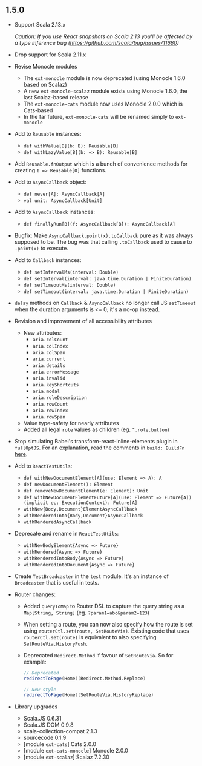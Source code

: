 ## 1.5.0

* Support Scala 2.13.x

  *Caution: If you use React snapshots on Scala 2.13 you'll be affected by a type inference bug (https://github.com/scala/bug/issues/11660)*

* Drop support for Scala 2.11.x

* Revise Monocle modules
  * The `ext-monocle` module is now deprecated (using Monocle 1.6.0 based on Scalaz)
  * A new `ext-monocle-scalaz` module exists using Monocle 1.6.0, the last Scalaz-based release
  * The `ext-monocle-cats` module now uses Monocle 2.0.0 which is Cats-based
  * In the far future, `ext-monocle-cats` will be renamed simply to `ext-monocle`

* Add to `Reusable` instances:
  * `def withValue[B](b: B): Reusable[B]`
  * `def withLazyValue[B](b: => B): Reusable[B]`

* Add `Reusable.fnOutput` which is a bunch of convenience methods for creating `I => Reusable[O]` functions.

* Add to `AsyncCallback` object:
  * `def never[A]: AsyncCallback[A]`
  * `val unit: AsyncCallback[Unit]`

* Add to `AsyncCallback` instances:
  * `def finallyRun[B](f: AsyncCallback[B]): AsyncCallback[A]`

* Bugfix: Make `AsyncCallback.point(x).toCallback` pure as it was always supposed to be.
          The bug was that calling `.toCallback` used to cause to `.point(x)` to execute.

* Add to `Callback` instances:
  * `def setIntervalMs(interval: Double)`
  * `def setInterval(interval: java.time.Duration | FiniteDuration)`
  * `def setTimeoutMs(interval: Double)`
  * `def setTimeout(interval: java.time.Duration | FiniteDuration)`

* `delay` methods on `Callback` & `AsyncCallback` no longer call JS `setTimeout` when the duration arguments is <= 0;
  it's a no-op instead.

* Revision and improvement of all accessibility attributes
  * New attributes:
    * `aria.colCount`
    * `aria.colIndex`
    * `aria.colSpan`
    * `aria.current`
    * `aria.details`
    * `aria.errorMessage`
    * `aria.invalid`
    * `aria.keyShortcuts`
    * `aria.modal`
    * `aria.roleDescription`
    * `aria.rowCount`
    * `aria.rowIndex`
    * `aria.rowSpan`
  * Value type-safety for nearly attributes
  * Added all legal `role` values as children (eg. `^.role.button`)

* Stop simulating Babel's transform-react-inline-elements plugin in `fullOptJS`.
  For an explanation, read the comments in `build: BuildFn`
  [here](https://github.com/japgolly/scalajs-react/blob/master/core/src/main/scala/japgolly/scalajs/react/vdom/Builder.scala).

* Add to `ReactTestUtils`:
  * `def withNewDocumentElement[A](use: Element => A): A`
  * `def newDocumentElement(): Element`
  * `def removeNewDocumentElement(e: Element): Unit`
  * `def withNewDocumentElementFuture[A](use: Element => Future[A])(implicit ec: ExecutionContext): Future[A]`
  * `withNew{Body,Document}ElementAsyncCallback`
  * `withRenderedInto{Body,Document}AsyncCallback`
  * `withRenderedAsyncCallback`
  
* Deprecate and rename in `ReactTestUtils`:
  * `withNewBodyElement{Async => Future}`
  * `withRendered{Async => Future}`
  * `withRenderedIntoBody{Async => Future}`
  * `withRenderedIntoDocument{Async => Future}`

* Create `TestBroadcaster` in the `test` module. It's an instance of `Broadcaster` that is useful in tests.

* Router changes:

  * Added `queryToMap` to Router DSL to capture the query string as a `Map[String, String]`
    (eg. `?param1=abc&param2=123`)

  * When setting a route, you can now also specify how the route is set using `routerCtl.set(route, SetRouteVia)`.
    Existing code that uses `routerCtl.set(route)` is equivalent to also specifying `SetRouteVia.HistoryPush`.

  * Deprecated `Redirect.Method` if favour of `SetRouteVia`. So for example:

    ```scala
    // Deprecated
    redirectToPage(Home)(Redirect.Method.Replace)

    // New style
    redirectToPage(Home)(SetRouteVia.HistoryReplace)
    ```

* Library upgrades
  * Scala.JS 0.6.31
  * Scala.JS DOM 0.9.8
  * scala-collection-compat 2.1.3
  * sourcecode 0.1.9
  * [module `ext-cats`] Cats 2.0.0
  * [module `ext-cats-monocle`] Monocle 2.0.0
  * [module `ext-scalaz`] Scalaz 7.2.30

